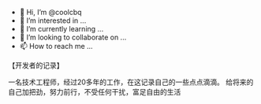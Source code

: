 - 👋 Hi, I’m @coolcbq
- 👀 I’m interested in ...
- 🌱 I’m currently learning ...
- 💞️ I’m looking to collaborate on ...
- 📫 How to reach me ...

<!---
coolcbq/coolcbq is a ✨ special ✨ repository because its `README.md` (this file) appears on your GitHub profile.
You can click the Preview link to take a look at your changes.
--->
【开发者的记录】

一名技术工程师，经过20多年的工作，在这记录自己的一些点点滴滴。
给将来的自己加把劲，努力前行，不受任何干扰，富足自由的生活
